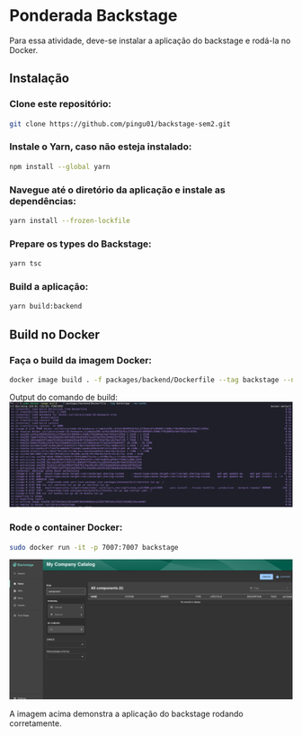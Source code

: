 # Ponderada Backstage

Para essa atividade, deve-se instalar a aplicação do backstage e rodá-la no Docker. 

## Instalação

### Clone este repositório:
```bash
git clone https://github.com/pingu01/backstage-sem2.git
```

### Instale o Yarn, caso não esteja instalado:
```bash
npm install --global yarn
```



### Navegue até o diretório da aplicação e instale as dependências:
```bash
yarn install --frozen-lockfile
```

### Prepare os types do Backstage:
```bash
yarn tsc
```

### Build a aplicação:
```bash
yarn build:backend
```

## Build no Docker

### Faça o build da imagem Docker:
```bash
docker image build . -f packages/backend/Dockerfile --tag backstage --no-cache    
```
Output do comando de build:
![alt text](image.png)

### Rode o container Docker:
```bash
sudo docker run -it -p 7007:7007 backstage
```

![alt text](image-1.png)

A imagem acima demonstra a aplicação do backstage rodando corretamente.


